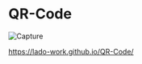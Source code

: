 # QR-Code
![Capture](https://user-images.githubusercontent.com/119169406/225024781-c1f79687-1231-47e6-82b1-c92bc30dccb0.PNG)

https://lado-work.github.io/QR-Code/
